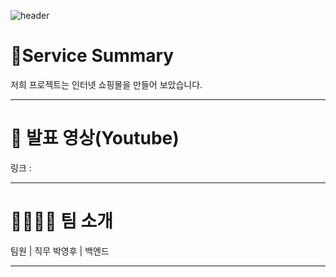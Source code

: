 ![header](https://capsule-render.vercel.app/api?type=wave&color=auto&height=200&section=header&text=6팀%20프로젝트&fontSize=50)

# 📒Service Summary
저희 프로젝트는 인터넷 쇼핑몰을 만들어 보았습니다.
* * *
# 🎥 발표 영상(Youtube)
링크 :
* * *
# 👨‍👨‍👦‍👦 팀 소개
팀원 | 직무
박영후 | 백엔드
* * *
